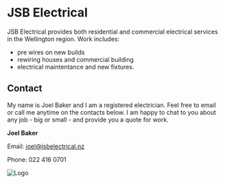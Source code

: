 # JSB Electrical

JSB Electrical provides both residential and commercial electrical services in the Wellington region. Work includes:

- pre wires on new builds
- rewiring houses and commercial building
- electrical maintentance and new fixtures.  

## Contact

My name is Joel Baker and I am a registered electrician. Feel free to email or call me anytime on the contacts below. I am happy to chat to you about any job - big or small - and provide you a quote for work.

**Joel Baker**

Email: joel@jsbelectrical.nz

Phone: 022 416 0701

![Logo](/meganbaker88/jsb-website/blob/master/jsb%20electrical%20logo.png)

